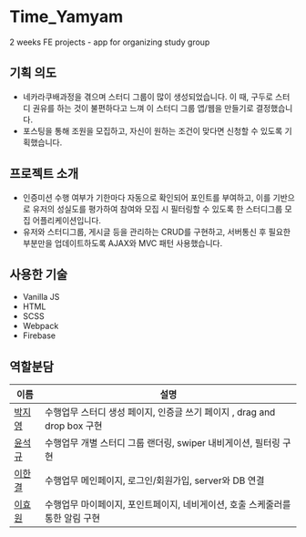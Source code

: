 # Time_Yamyam
2 weeks FE projects - app for organizing study group

## 기획 의도
- 네카라쿠배과정을 겪으며 스터디 그룹이 많이 생성되었습니다. 이 때, 구두로 스터디 권유를 하는 것이 불편하다고 느껴 이 스터디 그룹 앱/웹을 만들기로 결정했습니다. 
- 포스팅을 통해 조원을 모집하고, 자신이 원하는 조건이 맞다면 신청할 수 있도록 기획했습니다. 

## 프로젝트 소개
- 인증미션 수행 여부가 기한마다 자동으로 확인되어 포인트를 부여하고, 이를 기반으로 유저의 성실도를 평가하여 참여와 모집 시 필터링할 수 있도록 한 스터디그룹 모집 어플리케이션입니다.
- 유저와 스터디그룹, 게시글 등을 관리하는 CRUD를 구현하고, 서버통신 후 필요한 부분만을 업데이트하도록 AJAX와 MVC 패턴 사용했습니다.

## 사용한 기술
- Vanilla JS
- HTML
- SCSS
- Webpack
- Firebase

## 역할분담
| 이름                                      | 설명                                                                                  |
| ----------------------------------------- | ------------------------------------------------------------------------------------- |
| [박지영](https://github.com/kkdd0757) | 수행업무  스터디 생성 페이지, 인증글 쓰기 페이지 , drag and drop box 구현 |
| [윤석규](https://github.com/dbstjrrb12)   | 수행업무 개별 스터디 그룹 랜더링, swiper 내비게이션, 필터링 구현 |
|[이한결](https://github.com/hanana1253)   | 수행업무 메인페이지, 로그인/회원가입, server와 DB 연결 |
| [이효원](https://github.com/hhhyyo)   | 수행업무  마이페이지, 포인트페이지, 네비게이션, 호출 스케줄러를 통한 알림 구현 |
